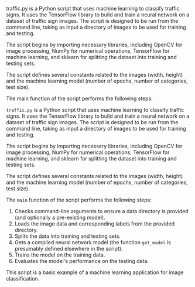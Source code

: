 traffic.py is a Python script that uses machine learning to classify traffic signs. It uses the TensorFlow library to build and train a neural network on a dataset of traffic sign images. The script is designed to be run from the command line, taking as input a directory of images to be used for training and testing.

The script begins by importing necessary libraries, including OpenCV for image processing, NumPy for numerical operations, TensorFlow for machine learning, and sklearn for splitting the dataset into training and testing sets.

The script defines several constants related to the images (width, height) and the machine learning model (number of epochs, number of categories, test size).

The main function of the script performs the following steps:

`traffic.py` is a Python script that uses machine learning to classify traffic signs. It uses the TensorFlow library to build and train a neural network on a dataset of traffic sign images. The script is designed to be run from the command line, taking as input a directory of images to be used for training and testing.

The script begins by importing necessary libraries, including OpenCV for image processing, NumPy for numerical operations, TensorFlow for machine learning, and sklearn for splitting the dataset into training and testing sets.

The script defines several constants related to the images (width, height) and the machine learning model (number of epochs, number of categories, test size).

The `main` function of the script performs the following steps:

1. Checks command-line arguments to ensure a data directory is provided (and optionally a pre-existing model).
2. Loads the image data and corresponding labels from the provided directory.
3. Splits the data into training and testing sets.
4. Gets a compiled neural network model (the function `get_model` is presumably defined elsewhere in the script).
5. Trains the model on the training data.
6. Evaluates the model's performance on the testing data.

This script is a basic example of a machine learning application for image classification.

